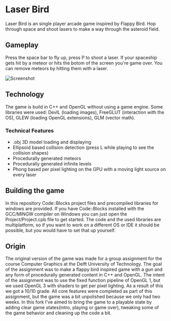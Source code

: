 # Laser Bird
Laser Bird is an single player arcade game inspired by Flappy Bird. Hop through space and shoot lasers to make a way through the asteroid field.

## Gameplay
Press the space bar to fly up, press P to shoot a laser. If your spaceship gets hit by a meteor or hits the botom of the screen you're game over. You can remove meteors by hitting them with a laser.

![Screenshot](https://raw.githubusercontent.com/D1rk123/Laser-Bird/master/GithubImages/Screenshot720p.png)

## Technology
The game is build in C++ and OpenGL without using a game engine. Some libraries were used: DevIL (loading images), FreeGLUT (interaction with the OS), GLEW (loading OpenGL extensions), GLM (vector math).

### Technical Features
  * .obj 3D model loading and displaying
  * Ellipsoid based collision detection (press L while playing to see the collision shapes)
  * Procedurally generated meteors
  * Procedurally generated infinite levels
  * Phong based per pixel lighting on the GPU with a moving light source on every laser

## Building the game
In this repository Code::Blocks project files and precompiled libraries for windows are provided. If you have Code::Blocks installed with the GCC/MINGW compiler on Windows you can just open the Project/Project.cpb file to get started. The code and the used libraries are multiplatform, so if you want to work on a different OS or IDE it should be possible, but you would have to set that up yourself.

## Origin
The original version of the game was made for a group assignment for the course Computer Graphics at the Delft University of Technology. The goal of the assignment was to make a flappy bird inspired game with a gun and any form of procedurally generated content in C++ and OpenGL. The intent of the assignment was to use the fixed function pipeline of OpenGL 1, but we used OpenGL 3 with shaders to get per pixel lighting. As a result of this we got a 10/10 grade. All core features were completed as part of this assignment, but the game was a bit unpolished because we only had two weeks. In this fork I've aimed to bring the game to a playable state by adding clear game states(intro, playing or game over), tweaking some of the game behavior and cleaning up the code a bit.
